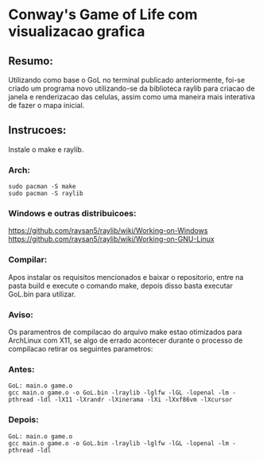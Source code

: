 # Conway's Game of Life com visualizacao grafica

## Resumo:
Utilizando como base o GoL no terminal publicado anteriormente, foi-se criado um programa novo utilizando-se da biblioteca raylib para criacao de janela e renderizacao das celulas, assim como uma maneira mais interativa de fazer o mapa inicial. 

## Instrucoes:
Instale o make e raylib.

### Arch:
```
sudo pacman -S make
sudo pacman -S raylib
``` 

### Windows e outras distribuicoes:
https://github.com/raysan5/raylib/wiki/Working-on-Windows
https://github.com/raysan5/raylib/wiki/Working-on-GNU-Linux

### Compilar:
Apos instalar os requisitos mencionados e baixar o repositorio, entre na pasta build e execute o comando make, depois disso basta executar GoL.bin para utilizar.

### Aviso:
Os paramentros de compilacao do arquivo make estao otimizados para ArchLinux com X11, se algo de errado acontecer durante o processo de compilacao retirar os seguintes parametros:

### Antes:
```
GoL: main.o game.o
gcc main.o game.o -o GoL.bin -lraylib -lglfw -lGL -lopenal -lm -pthread -ldl -lX11 -lXrandr -lXinerama -lXi -lXxf86vm -lXcursor
```

### Depois:
```
GoL: main.o game.o
gcc main.o game.o -o GoL.bin -lraylib -lglfw -lGL -lopenal -lm -pthread -ldl
```